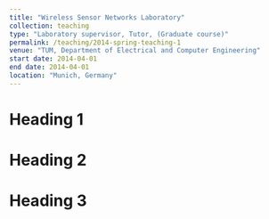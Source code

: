 ```yaml
---
title: "Wireless Sensor Networks Laboratory"
collection: teaching
type: "Laboratory supervisor, Tutor, (Graduate course)"
permalink: /teaching/2014-spring-teaching-1
venue: "TUM, Department of Electrical and Computer Engineering"
start date: 2014-04-01
end date: 2014-04-01
location: "Munich, Germany"
---
```


Heading 1
======

Heading 2
======

Heading 3
======
